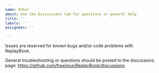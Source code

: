 ```yaml
---
name: Other
about: Use the Discussions tab for questions or general help
title: ''
labels: ''
assignees: ''

---
```


Issues are reserved for known bugs and/or code problems with ReplayBook.

General troubleshooting or questions should be posted to the discussions page:
https://github.com/fraxiinus/ReplayBook/discussions
